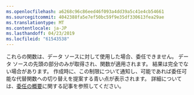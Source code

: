 ```yaml
---
ms.openlocfilehash: a6268c96c86eed46f093a4dd39a5c41e4cb54661
ms.sourcegitcommit: 4042388fa5e7ef50bc59f9e35df330613fea29ae
ms.translationtype: MT
ms.contentlocale: ja-JP
ms.lasthandoff: 04/23/2019
ms.locfileid: "61543538"
---
```


これらの関数は、データ ソースに対して使用した場合、委任できません。 データ ソースの先頭の部分のみが取得され、関数が適用されます。  結果は完全でない場合があります。  作成時に、この制限について通知し、可能であれば委任可能な代替関数への切り替えを提案する青い点が表示されます。 詳細については、[委任の概要](../maker/canvas-apps/delegation-overview.md)に関する記事を参照してください。

